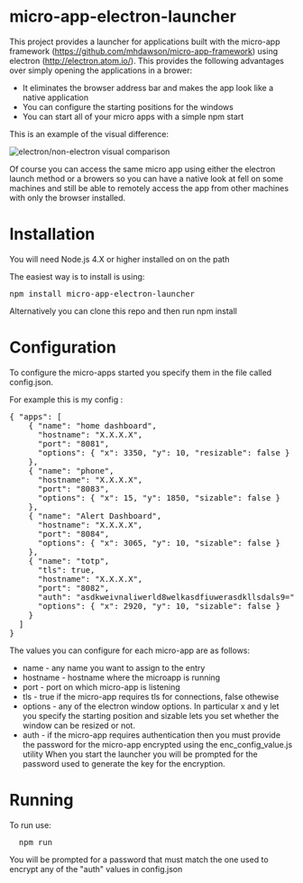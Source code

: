 # micro-app-electron-launcher

This project provides a launcher for applications built with 
the micro-app framework (https://github.com/mhdawson/micro-app-framework)
using electron (http://electron.atom.io/).  This provides the following 
advantages over simply opening the applications in a brower:

* It eliminates the browser address bar and makes the app look like 
  a native application
* You can configure the starting positions for the windows
* You can start all of your micro apps with a simple npm start

This is an example of the visual difference:

![electron/non-electron visual comparison](https://raw.githubusercontent.com/mhdawson/micro-app-electron-launcher/master/pictures/electron-launch-example.jpg)


Of course you can access the same micro app using either the
electron launch method or a browers so you can have a native
look at fell on some machines and still be able to remotely
access the app from other machines with only the browser
installed.


# Installation

You will need Node.js 4.X or higher installed on on the path

The easiest way is to install is using:

<PRE>
npm install micro-app-electron-launcher
</PRE>

Alternatively you can clone this repo and then run npm install

# Configuration

To configure the micro-apps started you specify them in the file
called config.json.

For example this is my config :

<PRE>
{ "apps": [
    { "name": "home dashboard",
      "hostname": "X.X.X.X",
      "port": "8081",
      "options": { "x": 3350, "y": 10, "resizable": false }
    },
    { "name": "phone",
      "hostname": "X.X.X.X",
      "port": "8083",
      "options": { "x": 15, "y": 1850, "sizable": false }
    },
    { "name": "Alert Dashboard",
      "hostname": "X.X.X.X",
      "port": "8084",
      "options": { "x": 3065, "y": 10, "sizable": false }
    },
    { "name": "totp",
      "tls": true,
      "hostname": "X.X.X.X",
      "port": "8082",
      "auth": "asdkweivnaliwerld8welkasdfiuwerasdkllsdals9=",
      "options": { "x": 2920, "y": 10, "sizable": false }
    }
  ]
}
</PRE>

The values you can configure for each micro-app are as follows:

* name - any name you want to assign to the entry
* hostname - hostname where the microapp is running
* port - port on which micro-app is listening
* tls - true if the micro-app requires tls for connections,
        false othewise
* options - any of the electron window options.  In particular
            x and y let you specify the starting position and
            sizable lets you set whether the window can be
            resized or not.
* auth - if the micro-app requires authentication then you
         must provide the password for the micro-app
         encrypted using the enc_config_value.js utility
         When you start the launcher you will be prompted
         for the password used to generate the key for the
         encryption. 

# Running

To run use:

<PRE>
  npm run
</PRE>

You will be prompted for a password that must match
the one used to encrypt any of the "auth" values in 
config.json



